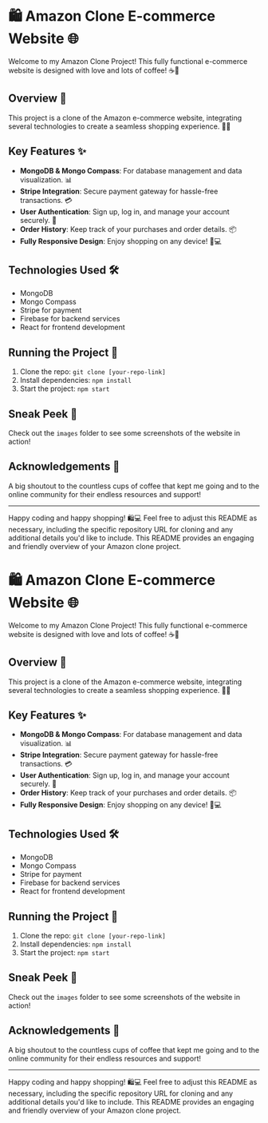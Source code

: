 # 🛍️ Amazon Clone E-commerce Website 🌐

Welcome to my Amazon Clone Project! This fully functional e-commerce website is designed with love and lots of coffee! ☕🚀

## Overview 📖

This project is a clone of the Amazon e-commerce website, integrating several technologies to create a seamless shopping experience. 🛒🎉

## Key Features ✨

- **MongoDB & Mongo Compass**: For database management and data visualization. 📊
- **Stripe Integration**: Secure payment gateway for hassle-free transactions. 💳
- **User Authentication**: Sign up, log in, and manage your account securely. 🔐
- **Order History**: Keep track of your purchases and order details. 📦
- **Fully Responsive Design**: Enjoy shopping on any device! 📱💻

## Technologies Used 🛠️

- MongoDB
- Mongo Compass
- Stripe for payment
- Firebase for backend services
- React for frontend development

## Running the Project 🚀

1. Clone the repo: `git clone [your-repo-link]`
2. Install dependencies: `npm install`
3. Start the project: `npm start`

## Sneak Peek 📸

Check out the `images` folder to see some screenshots of the website in action!

## Acknowledgements 🙏

A big shoutout to the countless cups of coffee that kept me going and to the online community for their endless resources and support!

---

Happy coding and happy shopping! 🛍️💻
Feel free to adjust this README as necessary, including the specific repository URL for cloning and any additional details you'd like to include. This README provides an engaging and friendly overview of your Amazon clone project.





# 🛍️ Amazon Clone E-commerce Website 🌐

Welcome to my Amazon Clone Project! This fully functional e-commerce website is designed with love and lots of coffee! ☕🚀

## Overview 📖

This project is a clone of the Amazon e-commerce website, integrating several technologies to create a seamless shopping experience. 🛒🎉

## Key Features ✨

- **MongoDB & Mongo Compass**: For database management and data visualization. 📊
- **Stripe Integration**: Secure payment gateway for hassle-free transactions. 💳
- **User Authentication**: Sign up, log in, and manage your account securely. 🔐
- **Order History**: Keep track of your purchases and order details. 📦
- **Fully Responsive Design**: Enjoy shopping on any device! 📱💻

## Technologies Used 🛠️

- MongoDB
- Mongo Compass
- Stripe for payment
- Firebase for backend services
- React for frontend development

## Running the Project 🚀

1. Clone the repo: `git clone [your-repo-link]`
2. Install dependencies: `npm install`
3. Start the project: `npm start`

## Sneak Peek 📸

Check out the `images` folder to see some screenshots of the website in action!

## Acknowledgements 🙏

A big shoutout to the countless cups of coffee that kept me going and to the online community for their endless resources and support!

---

Happy coding and happy shopping! 🛍️💻
Feel free to adjust this README as necessary, including the specific repository URL for cloning and any additional details you'd like to include. This README provides an engaging and friendly overview of your Amazon clone project.






